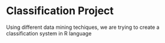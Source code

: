 # Classification Project
Using different data mining techiques, we are trying to create a classification system in R language

